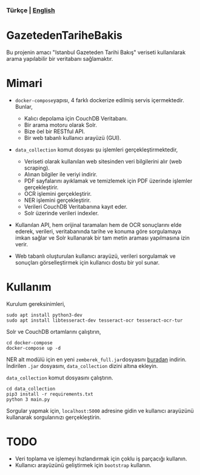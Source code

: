 ### **Türkçe** | [English](README_EN.md)


# GazetedenTariheBakis

Bu projenin amacı "Istanbul Gazeteden Tarihi Bakış" veriseti kullanılarak arama yapılabilir bir veritabanı sağlamaktır.

# Mimari

* `docker-compose`yapısı, 4 farklı dockerize edilmiş servis içermektedir. Bunlar,
    * Kalıcı depolama için CouchDB Veritabanı.
    * Bir arama motoru olarak Solr.
    * Bize öel bir RESTful API.
    * Bir web tabanlı kullanıcı arayüzü (GUI).
    
* `data_collection` komut dosyası şu işlemleri gerçekleştirmektedir,
    * Veriseti olarak kullanılan web sitesinden veri bilgilerini alır (web scraping).
    * Alınan bilgiler ile veriyi indirir.
    * PDF sayfalarını ayıklamak ve temizlemek için PDF üzerinde işlemler gerçekleştirir.
    * OCR işlemini gerçekleştirir.
    * NER işlemini gerçekleştirir.
    * Verileri CouchDB Veritabanına kayıt eder.
    * Solr üzerinde verileri indexler.
  
* Kullanılan API, hem orijinal taramaları hem de OCR sonuçlarını elde ederek, verileri, veritabanında tarihe ve konuma göre sorgulamaya imkan sağlar ve Solr kullanarak bir tam metin araması yapılmasına izin verir.

* Web tabanlı oluşturulan kullanıcı arayüzü, verileri sorgulamak ve sonuçları görselleştirmek için kullanıcı dostu bir yol sunar.

# Kullanım

Kurulum gereksinimleri,

    sudo apt install python3-dev
    sudo apt install libtesseract-dev tesseract-ocr tesseract-ocr-tur

Solr ve CouchDB ortamlarını çalıştırın,

    cd docker-compose
    docker-compose up -d

NER alt modülü için en yeni `zemberek_full.jar`dosyasını [buradan](https://drive.google.com/drive/folders/1FN80VbqesnqU21us4c4Pvgv2VqUsSf2z) indirin.
İndirilen `.jar` dosyasını, `data_collection` dizini altına ekleyin.

`data_collection` komut dosyasını çalıştırın.

    cd data_collection
    pip3 install -r requirements.txt
    python 3 main.py

Sorgular yapmak için, `localhost:5000` adresine gidin ve kullanıcı arayüzünü kullanarak sorgularınızı gerçekleştirin.

# TODO
* Veri toplama ve işlemeyi hızlandırmak için çoklu iş parçacığı kullanın.
* Kullanıcı arayüzünü geliştirmek için `bootstrap` kullanın.

